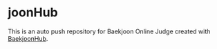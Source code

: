 # joonHub
This is an auto push repository for Baekjoon Online Judge created with [BaekjoonHub](https://github.com/BaekjoonHub/BaekjoonHub).

